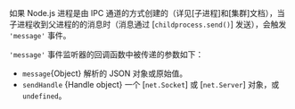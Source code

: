 <!-- YAML
added: v0.5.10
-->

如果 Node.js 进程是由 IPC 通道的方式创建的（详见[子进程]和[集群]文档），当子进程收到父进程的的消息时（消息通过 [`childprocess.send()`] 发送），会触发 `'message'` 事件。

`'message'` 事件监听器的回调函数中被传递的参数如下：
* `message`{Object} 解析的 JSON 对象或原始值。
* `sendHandle` {Handle object} 一个 [`net.Socket`] 或 [`net.Server`] 对象，或 `undefined`。


